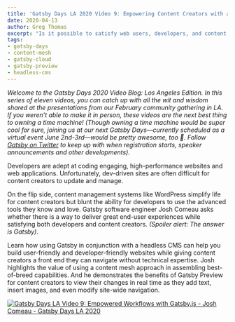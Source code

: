 ```yaml
---
title: 'Gatsby Days LA 2020 Video 9: Empowering Content Creators with a Headless CMS and Gatsby'
date: 2020-04-13
author: Greg Thomas
excerpt: "Is it possible to satisfy web users, developers, and content creators all at once? Gatsby’s own Josh Comeau explained how Gatsby can achieve exactly that at Gatsby Days LA 2020."
tags:
- gatsby-days
- content-mesh
- gatsby-cloud
- gatsby-preview
- headless-cms
---
```

_Welcome to the Gatsby Days 2020 Video Blog: Los Angeles Edition. In this series of eleven videos, you can catch up with all the wit and wisdom shared at the presentations from our February community gathering in LA. If you weren’t able to make it in person, these videos are the next best thing to owning a time machine! (Though owning a time machine would be super cool for sure, joining us at our next Gatsby Days—currently scheduled as a virtual event June 2nd-3rd—would be pretty awesome, too 💜.  Follow [Gatsby on Twitter](https://twitter.com/gatsbyjs) to keep up with when registration starts, speaker announcements and other developments)._

Developers are adept at coding engaging, high-performance websites and web applications. Unfortunately, dev-driven sites are often difficult for content creators to update and manage.

On the flip side, content management systems like WordPress simplify life for content creators but blunt the ability for developers to use the advanced tools they know and love. Gatsby software engineer Josh Comeau asks whether there is a way to deliver great end-user experiences while satisfying both developers and content creators. _(Spoiler alert: The answer is Gatsby)_.

Learn how using Gatsby in conjunction with a headless CMS can help you build user-friendly and developer-friendly websites while giving content creators a front end they can navigate without technical expertise. Josh highlights the value of using a content mesh approach in assembling best-of-breed capabilities. And he demonstrates the benefits of Gatsby Preview for content creators to view their changes in real time as they add text, insert images, and even modify site-wide navigation.

[![Gatsby Days LA Video 9: Empowered Workflows with Gatsby.js - Josh Comeau - Gatsby Days LA 2020](https://res.cloudinary.com/marcomontalbano/image/upload/v1586292534/video_to_markdown/images/youtube--_FiUAqf716k-c05b58ac6eb4c4700831b2b3070cd403.jpg)](https://www.youtube.com/watch?v=_FiUAqf716k "Gatsby Days LA Video 9: Empowered Workflows with Gatsby.js - Josh Comeau - Gatsby Days LA 2020")
